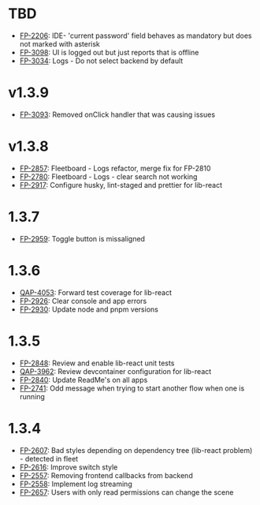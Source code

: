 # TBD

- [FP-2206](https://movai.atlassian.net/browse/FP-2206): IDE- 'current password' field behaves as mandatory but does not marked with asterisk
- [FP-3098](https://movai.atlassian.net/browse/FP-3098): UI is logged out but just reports that is offline
- [FP-3034](https://movai.atlassian.net/browse/FP-3034): Logs - Do not select backend by default

# v1.3.9

- [FP-3093](https://movai.atlassian.net/browse/FP-3093): Removed onClick handler that was causing issues

# v1.3.8

- [FP-2857](https://movai.atlassian.net/browse/FP-2857): Fleetboard - Logs refactor, merge fix for FP-2810
- [FP-2780](https://movai.atlassian.net/browse/FP-2780): Fleetboard - Logs - clear search not working
- [FP-2917](https://movai.atlassian.net/browse/FP-2917): Configure husky, lint-staged and prettier for lib-react

# 1.3.7

- [FP-2959](https://movai.atlassian.net/browse/FP-2959): Toggle button is missaligned

# 1.3.6

- [QAP-4053](https://movai.atlassian.net/browse/QAP-4053): Forward test coverage for lib-react
- [FP-2926](https://movai.atlassian.net/browse/FP-2926): Clear console and app errors
- [FP-2930](https://movai.atlassian.net/browse/FP-2930): Update node and pnpm versions

# 1.3.5

- [FP-2848](https://movai.atlassian.net/browse/FP-2848): Review and enable lib-react unit tests
- [QAP-3962](https://movai.atlassian.net/browse/QAP-3962): Review devcontainer configuration for lib-react
- [FP-2840](https://movai.atlassian.net/browse/FP-2840): Update ReadMe's on all apps
- [FP-2741](https://movai.atlassian.net/browse/FP-2741): Odd message when trying to start another flow when one is running

# 1.3.4

- [FP-2607](https://movai.atlassian.net/browse/FP-2607): Bad styles depending on dependency tree (lib-react problem) - detected in fleet
- [FP-2616](https://movai.atlassian.net/browse/FP-2607): Improve switch style
- [FP-2557](https://movai.atlassian.net/browse/FP-2557): Removing frontend callbacks from backend
- [FP-2558](https://movai.atlassian.net/browse/FP-2558): Implement log streaming
- [FP-2657](https://movai.atlassian.net/browse/FP-2657): Users with only read permissions can change the scene
